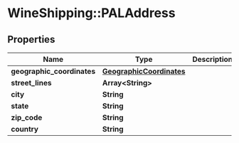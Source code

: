 # WineShipping::PALAddress

## Properties
Name | Type | Description | Notes
------------ | ------------- | ------------- | -------------
**geographic_coordinates** | [**GeographicCoordinates**](GeographicCoordinates.md) |  | [optional] 
**street_lines** | **Array&lt;String&gt;** |  | [optional] 
**city** | **String** |  | [optional] 
**state** | **String** |  | [optional] 
**zip_code** | **String** |  | [optional] 
**country** | **String** |  | [optional] 



